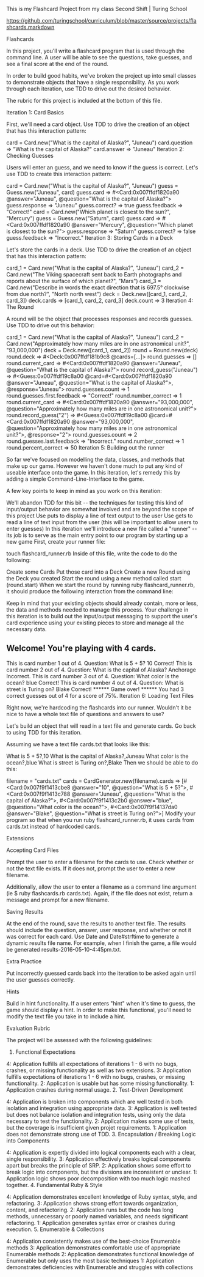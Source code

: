 This is my Flashcard Project from my class Second Shift | Turing School

https://github.com/turingschool/curriculum/blob/master/source/projects/flashcards.markdown

Flashcards

In this project, you'll write a flashcard program that is used through the command line. A user will be able to see the questions, take guesses, and see a final score at the end of the round.

In order to build good habits, we've broken the project up into small classes to demonstrate objects that have a single responsibility. As you work through each iteration, use TDD to drive out the desired behavior.

The rubric for this project is included at the bottom of this file.

Iteration 1: Card Basics

First, we'll need a card object. Use TDD to drive the creation of an object that has this interaction pattern:

card = Card.new("What is the capital of Alaska?", "Juneau")
card.question
=> "What is the capital of Alaska?"
card.answer
=> "Juneau"
Iteration 2: Checking Guesses

Users will enter an guess, and we need to know if the guess is correct. Let's use TDD to create this interaction pattern:

card = Card.new("What is the capital of Alaska?", "Juneau")
guess = Guess.new("Juneau", card)
guess.card
=> #<Card:0x007ffdf1820a90 @answer="Juneau", @question="What is the capital of Alaska?">
guess.response
=> "Juneau"
guess.correct?
=> true
guess.feedback
=> "Correct!"
card = Card.new("Which planet is closest to the sun?", "Mercury")
guess = Guess.new("Saturn", card)
guess.card
=> #<Card:0x007ffdf1820a90 @answer="Mercury", @question="Which planet is closest to the sun?">
guess.response
=> "Saturn"
guess.correct?
=> false
guess.feedback
=> "Incorrect."
Iteration 3: Storing Cards in a Deck

Let's store the cards in a deck. Use TDD to drive the creation of an object that has this interaction pattern:

card_1 = Card.new("What is the capital of Alaska?", "Juneau")
card_2 = Card.new("The Viking spacecraft sent back to Earth photographs and reports about the surface of which planet?", "Mars")
card_3 = Card.new("Describe in words the exact direction that is 697.5° clockwise from due north?", "North north west")
deck = Deck.new([card_1, card_2, card_3])
deck.cards
=> [card_1, card_2, card_3]
deck.count
=> 3
Iteration 4: The Round

A round will be the object that processes responses and records guesses. Use TDD to drive out this behavior:

card_1 = Card.new("What is the capital of Alaska?", "Juneau")
card_2 = Card.new("Approximately how many miles are in one astronomical unit?", "93,000,000")
deck = Deck.new([card_1, card_2])
round = Round.new(deck)
round.deck
=> #<Deck:0x007ffdf181b9c8 @cards=[...]>
round.guesses
=> []
round.current_card
=> #<Card:0x007ffdf1820a90 @answer="Juneau", @question="What is the capital of Alaska?">
round.record_guess("Juneau")
=> #<Guess:0x007ffdf19c8a00 @card=#<Card:0x007ffdf1820a90 @answer="Juneau", @question="What is the capital of Alaska?">, @response="Juneau">
round.guesses.count
=> 1
round.guesses.first.feedback
=> "Correct!"
round.number_correct
=> 1
round.current_card
=> #<Card:0x007ffdf1820a90 @answer="93,000,000", @question="Approximately how many miles are in one astronomical unit?">
round.record_guess("2")
=> #<Guess:0x007ffdf19c8a00 @card=#<Card:0x007ffdf1820a90 @answer="93,000,000", @question="Approximately how many miles are in one astronomical unit?">, @response="2">
round.guesses.count
=> 2
round.guesses.last.feedback
=> "Incorrect."
round.number_correct
=> 1
round.percent_correct
=> 50
Iteration 5: Building out the runner

So far we've focused on modelling the data, classes, and methods that make up our game. However we haven't done much to put any kind of useable interface onto the game. In this iteration, let's remedy this by adding a simple Command-Line-Interface to the game.

A few key points to keep in mind as you work on this iteration:

We'll abandon TDD for this bit -- the techniques for testing this kind of input/output behavior are somewhat involved and are beyond the scope of this project
Use puts to display a line of text output to the user
Use gets to read a line of text input from the user (this will be important to allow users to enter guesses)
In this iteration we'll introduce a new file called a "runner" -- its job is to serve as the main entry point to our program by starting up a new game
First, create your runner file:

touch flashcard_runner.rb
Inside of this file, write the code to do the following:

Create some Cards
Put those card into a Deck
Create a new Round using the Deck you created
Start the round using a new method called start (round.start)
When we start the round by running ruby flashcard_runner.rb, it should produce the following interaction from the command line:

Keep in mind that your existing objects should already contain, more or less, the data and methods needed to manage this process. Your challenge in this iteration is to build out the input/output messaging to support the user's card experience using your existing pieces to store and manage all the necessary data.

Welcome! You're playing with 4 cards.
-------------------------------------------------
This is card number 1 out of 4.
Question: What is 5 + 5?
10
Correct!
This is card number 2 out of 4.
Question: What is the capital of Alaska?
Anchorage
Incorrect.
This is card number 3 out of 4.
Question: What color is the ocean?
blue 
Correct!
This is card number 4 out of 4.
Question: What is street is Turing on?
Blake
Correct!
****** Game over! ******
You had 3 correct guesses out of 4 for a score of 75%.
Iteration 6: Loading Text Files

Right now, we're hardcoding the flashcards into our runner. Wouldn't it be nice to have a whole text file of questions and answers to use?

Let's build an object that will read in a text file and generate cards. Go back to using TDD for this iteration.

Assuming we have a text file cards.txt that looks like this:

What is 5 + 5?,10
What is the capital of Alaska?,Juneau
What color is the ocean?,blue
What is street is Turing on?,Blake
Then we should be able to do this:

filename = "cards.txt"
cards = CardGenerator.new(filename).cards
=> [#<Card:0x007f9f1413cbe8 @answer="10", @question="What is 5 + 5?">,
 #<Card:0x007f9f1413c788 @answer="Juneau", @question="What is the capital of Alaska?">,
 #<Card:0x007f9f1413c2b0 @answer="blue", @question="What color is the ocean?">,
 #<Card:0x007f9f14137da0 @answer="Blake", @question="What is street is Turing on?">]
Modify your program so that when you run ruby flashcard_runner.rb, it uses cards from cards.txt instead of hardcoded cards.

Extensions

Accepting Card Files

Prompt the user to enter a filename for the cards to use. Check whether or not the text file exists. If it does not, prompt the user to enter a new filename.

Additionally, allow the user to enter a filename as a command line argument (ie $ ruby flashcards.rb cards.txt). Again, if the file does not exist, return a message and prompt for a new filename.

Saving Results

At the end of the round, save the results to another text file. The results should include the question, answer, user response, and whether or not it was correct for each card. Use Date and Date#strftime to generate a dynamic results file name. For example, when I finish the game, a file would be generated results-2016-05-10-4:45pm.txt.

Extra Practice

Put incorrectly guessed cards back into the iteration to be asked again until the user guesses correctly.

Hints

Build in hint functionality. If a user enters "hint" when it's time to guess, the game should display a hint. In order to make this functional, you'll need to modify the text file you take in to include a hint.

Evaluation Rubric

The project will be assessed with the following guidelines:

1. Functional Expectations

4: Application fulfills all expectations of iterations 1 - 6 with no bugs, crashes, or missing functionality as well as two extensions.
3: Application fulfills expectations of iterations 1 - 6 with no bugs, crashes, or missing functionality.
2: Application is usable but has some missing functionality.
1: Application crashes during normal usage.
2. Test-Driven Development

4: Application is broken into components which are well tested in both isolation and integration using appropriate data.
3: Application is well tested but does not balance isolation and integration tests, using only the data necessary to test the functionality.
2: Application makes some use of tests, but the coverage is insufficient given projet requirements.
1: Application does not demonstrate strong use of TDD.
3. Encapsulation / Breaking Logic into Components

4: Application is expertly divided into logical components each with a clear, single responsibility.
3: Application effectively breaks logical components apart but breaks the principle of SRP.
2: Application shows some effort to break logic into components, but the divisions are inconsistent or unclear.
1: Application logic shows poor decomposition with too much logic mashed together.
4. Fundamental Ruby & Style

4: Application demonstrates excellent knowledge of Ruby syntax, style, and refactoring.
3: Application shows strong effort towards organization, content, and refactoring.
2: Application runs but the code has long methods, unnecessary or poorly named variables, and needs significant refactoring.
1: Application generates syntax error or crashes during execution.
5. Enumerable & Collections

4: Application consistently makes use of the best-choice Enumerable methods
3: Application demonstrates comfortable use of appropriate Enumerable methods
2: Application demonstrates functional knowledge of Enumerable but only uses the most basic techniques
1: Application demonstrates deficiencies with Enumerable and struggles with collections
